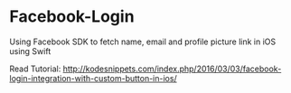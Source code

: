 # Facebook-Login
Using Facebook SDK to fetch name, email and profile picture link in iOS using Swift

Read Tutorial:
http://kodesnippets.com/index.php/2016/03/03/facebook-login-integration-with-custom-button-in-ios/
